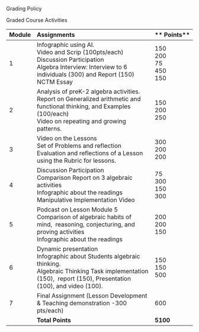 Grading Policy

Graded Course Activities

|**Module**|**Assignments**|** Points**|
|:--|:--|:--|
|1|Infographic using AI. <br />Video and Scrip (100pts/each) <br />Discussion Participation<br />Algebra Interview: Interview to 6 individuals (300) and Report (150) <br />NCTM Essay|150<br />200<br />75<br />450<br />150|
|2|Analysis of preK-2 algebra activities. <br />Report on Generalized arithmetic and functional thinking, and Examples (100/each) <br />Video on repeating and growing patterns. |150<br />200<br />250|
|3|Video on the Lessons<br />Set of Problems and reflection<br />Evaluation and reflections of a Lesson using the Rubric for lessons. |300<br />200<br />200|
|4|Discussion Participation<br />Comparison Report on 3 algebraic activities<br />Infographic about the readings<br />Manipulative Implementation Video|75<br />300<br />150<br />300|
|5|Podcast on Lesson Module 5<br />Comparison of algebraic habits of mind,  reasoning, conjecturing, and proving activities<br />Infographic about the readings|200<br />200<br />150|
|6|Dynamic presentation<br />Infographic about Students algebraic thinking. <br />Algebraic Thinking Task implementation (150),  report (150), Presentation (100), and video (100). |150<br />150<br />500|
|7|Final Assignment (Lesson Development & Teaching demonstration -300 pts/each) |600|
| |**Total Points**|**5100**|